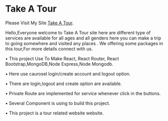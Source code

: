 # Take A Tour

Please Visit My Site [Take A Tour](https://github.com/facebook/create-react-app).

Hello,Everyone welcome to Take A Tour site here are different type of services are available for all ages and all genders here you can make a trip to going somewhere and visited any places . We offering some packages in this tour,For more details connect with us.

•	This project Use To Make React, React Router, React Bootstrap,MongoDB,Node Express,Node Mongodb.

•	Here use caurosel login/create account and logout option.

•	There are login,logout and create option are available.

•	Private Route are implemented for service whenever click in the buttons.

•	Several Component is using to build this project.

•	This project is a tour related website website.